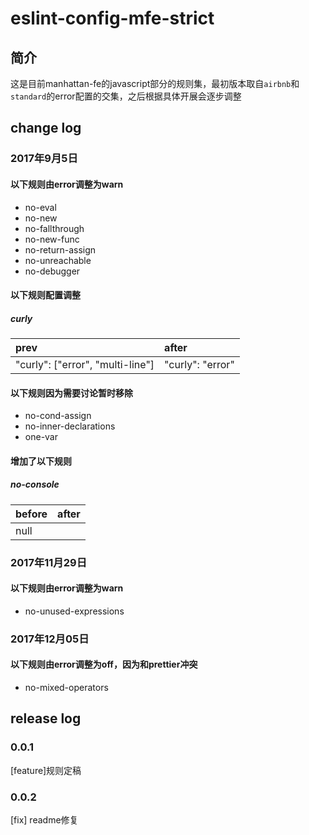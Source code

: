 # eslint-config-mfe-strict

## 简介

这是目前manhattan-fe的javascript部分的规则集，最初版本取自`airbnb`和`standard`的error配置的交集，之后根据具体开展会逐步调整

## change log

### 2017年9月5日

#### 以下规则由error调整为warn

* no-eval
* no-new
* no-fallthrough
* no-new-func
* no-return-assign
* no-unreachable
* no-debugger

#### 以下规则配置调整

##### curly

| prev | after|
| :--- | :----|
|"curly": ["error", "multi-line"]| "curly": "error"|

#### 以下规则因为需要讨论暂时移除

* no-cond-assign
* no-inner-declarations
* one-var

#### 增加了以下规则

##### no-console

| before | after|
| :--- | :----|
|null| | "no-console": "warn"|

### 2017年11月29日

#### 以下规则由error调整为warn

* no-unused-expressions

### 2017年12月05日

#### 以下规则由error调整为off，因为和prettier冲突

* no-mixed-operators

## release log

### 0.0.1

[feature]规则定稿

### 0.0.2

[fix] readme修复